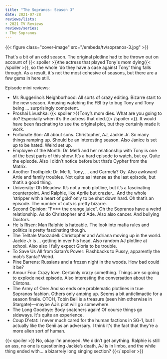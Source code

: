 ```yaml
---
title: "The Sopranos: Season 3"
date: 2021-07-28
reviews/lists:
- 2021 TV Reviews
reviews/series:
- The Sopranos
---
```

{{< figure class="cover-image" src="/embeds/tv/sopranos-3.jpg" >}}

That's a bit of an odd season. The original plotline had to be thrown out on account of {{< spoiler >}}the actress that played Tony's mom dying{{< /spoiler >}}, so the whole 'do they have a case against Tony' thing falls through. As a result, it's not the most cohesive of seasons, but there are a few gems in here still. 

Episode mini reviews:

- Mr. Ruggerino’s Neighborhood: All sorts of  crazy editing. Bizarre start to the new season. Amusing watching the FBI try to bug Tony and Tony being … surprisingly competent.
- Proshai Livushka: {{< spoiler >}}Tony’s mom dies. What are you going to do? Especially when it’s the actress that died.{{< /spoiler >}}. It would have been fascinating to see the original plot, but they certainly made it work. 
- Fortunate Son: All about sons. Christopher, AJ, Jackie Jr. So many things ramping up. Should be an interesting season. Also Janice is set up to be hated. Weird set up. 
- Employee of the Month: Dr. Melfi and her relationship with Tony is one of the best parts of this show. It’s a hard episode to watch, but oy. Quite the episode. Also I didn’t notice before but that’s Cypher from the Matrix. 
- Another Toothpick: Dr. Melfi, Tony, … and Carmela? Oy. Also awkward Artie and family troubles. Not quite as intense as the last episode, but that’s a good thing. 
- University: Oh Meadow. It’s not a mob plotline, but it’s a fascinating counterpoint. And Ralphie, like Aprile but crazier… And the whole ‘stripper with a heart of gold’ only to be shut down hard. Oh that’s an episode. The number of cuts is pretty bizarre. 
- Second Opinion: “F*** the orange juice”. Oh the Sopranos have a weird relationship. As do Christopher and Ade. Also also cancer. And bullying Doctors. 
- He Is Risen: Man Ralphie is hateable. The look into mafia rules and politics is pretty fascinating though. 
- The Telltale Moozadell: Christopher and Adriana moving up in the world. Jackie Jr is … getting in over his head. Also random AJ plotline at school. Also also I fully expect Gloria to be trouble. 
- To Save Us All from Satan’s Power: Flashbacks to Pussy, apparently the mob’s Santa? Weird. 
- Pine Barrens: Russians and a frozen night in the woods. How bad could it be?
- Amour Fou: Crazy love. Certainly crazy something. Things are so going to explode next episode. Also interesting the conversation about the Clintons. 
- The Army of One: And so ends one problematic plotlines in true Sopranos fashion. Others only amping up. Seems a bit anticlimactic for a season finale. OTOH, Tobin Bell is a treasure (seen him otherwise in Stargate)—maybe AJ’s plot will go somewhere.  
- The Long Goodbye: Body snatchers again! Of course things go sideways. It's quite an experience. 
- Coup D'etat: I never much cared for the human factions in SG-1, but I actually like the Genii as an adversary. I think it's the fact that they're a more alien sort of human. 

{{< spoiler >}} No, okay I’m annoyed. We didn’t get anything. Ralphie is still an ass, no one is questioning Jackie’s death, AJ is in limbo, and the while thing ended with… a bizarrely long singing section? {{</ spoiler >}}